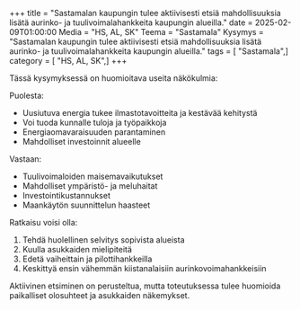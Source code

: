 +++
title = "Sastamalan kaupungin tulee aktiivisesti etsiä mahdollisuuksia lisätä aurinko- ja tuulivoimalahankkeita kaupungin alueilla."
date = 2025-02-09T01:00:00
Media = "HS, AL, SK"
Teema = "Sastamala"
Kysymys = "Sastamalan kaupungin tulee aktiivisesti etsiä mahdollisuuksia lisätä aurinko- ja tuulivoimalahankkeita kaupungin alueilla."
tags = [ "Sastamala",]
category = [ "HS, AL, SK",]
+++

Tässä kysymyksessä on huomioitava useita näkökulmia:

Puolesta:
- Uusiutuva energia tukee ilmastotavoitteita ja kestävää kehitystä
- Voi tuoda kunnalle tuloja ja työpaikkoja
- Energiaomavaraisuuden parantaminen
- Mahdolliset investoinnit alueelle

Vastaan:
- Tuulivoimaloiden maisemavaikutukset
- Mahdolliset ympäristö- ja meluhaitat
- Investointikustannukset
- Maankäytön suunnittelun haasteet

Ratkaisu voisi olla:
1. Tehdä huolellinen selvitys sopivista alueista
2. Kuulla asukkaiden mielipiteitä
3. Edetä vaiheittain ja pilottihankkeilla
4. Keskittyä ensin vähemmän kiistanalaisiin aurinkovoimahankkeisiin

Aktiivinen etsiminen on perusteltua, mutta toteutuksessa tulee huomioida paikalliset olosuhteet ja asukkaiden näkemykset.